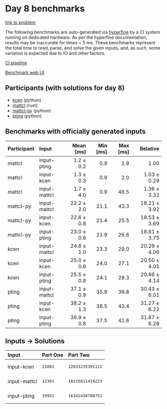 # Day 8 benchmarks

[link to problem](https://adventofcode.com/2023/day/8)

The following benchmarks are auto-generated via
[hyperfine](https://github.com/sharkdp/hyperfine) by a CI system running on
dedicated hardware. As per the hyperfine documentation, results may be
inaccurate for times < 5 ms. These benchmarks represent the total time to read,
parse, and solve the given inputs, and, as such, some variation is expected due
to IO and other factors.

[CI pipeline](http://ci.papercode.net:8080/teams/main/pipelines/aoc2023)

[Benchmark web UI](https://aoc.ancalagon.black)


## Participants (with solutions for day 8)

- [kcen](https://github.com/kcen/aoc2023) (python)
- [mattcl](https://github.com/mattcl/aoc2023) (rust)
- [mattcl-py](https://github.com/mattcl/aoc2023-py) (python)
- [pting](https://github.com/pting/aoc2023) (python)


## Benchmarks with officially generated inputs

| Participant | Input | Mean [ms] | Min [ms] | Max [ms] | Relative |
|:---|:---|---:|---:|---:|---:|
| mattcl | input-pting | 1.2 ± 0.2 | 0.9 | 1.9 | 1.00 |
| mattcl | input-kcen | 1.3 ± 0.3 | 0.9 | 2.0 | 1.03 ± 0.29 |
| mattcl | input-mattcl | 1.7 ± 4.0 | 0.9 | 46.5 | 1.36 ± 3.32 |
| mattcl-py | input-mattcl | 22.2 ± 2.0 | 21.1 | 43.3 | 18.21 ± 3.92 |
| mattcl-py | input-kcen | 22.6 ± 0.8 | 21.4 | 25.5 | 18.53 ± 3.69 |
| mattcl-py | input-pting | 23.0 ± 0.8 | 21.9 | 26.6 | 18.81 ± 3.75 |
| kcen | input-mattcl | 24.8 ± 1.0 | 23.3 | 29.0 | 20.29 ± 4.06 |
| kcen | input-kcen | 25.0 ± 0.6 | 24.0 | 27.1 | 20.50 ± 4.05 |
| kcen | input-pting | 25.5 ± 0.8 | 24.1 | 28.3 | 20.86 ± 4.14 |
| pting | input-mattcl | 37.1 ± 0.9 | 35.9 | 39.8 | 30.43 ± 6.01 |
| pting | input-kcen | 38.2 ± 1.3 | 36.5 | 43.4 | 31.27 ± 6.22 |
| pting | input-pting | 38.9 ± 0.8 | 37.5 | 41.6 | 31.87 ± 6.28 |


## Inputs -> Solutions

| Input | Part One | Part Two |
|:---|:---|:---|
|input-kcen|<pre>21883</pre>|<pre>12833235391111</pre>|
|input-mattcl|<pre>12361</pre>|<pre>18215611419223</pre>|
|input-pting|<pre>19951</pre>|<pre>16342438708751</pre>|
